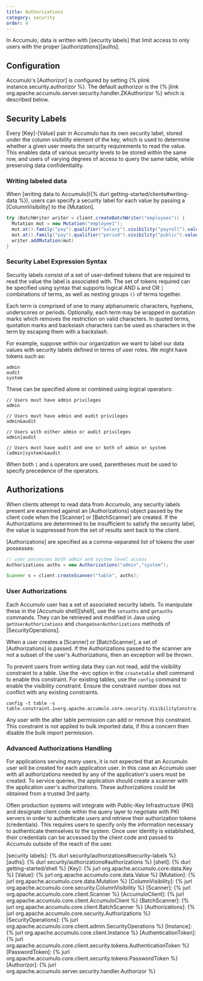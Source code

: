 ```yaml
---
title: Authorizations
category: security
order: 4
---
```


In Accumulo, data is written with [security labels] that limit access to only users with the proper
[authorizations][auths].

## Configuration

Accumulo's [Authorizor] is configured by setting {% plink instance.security.authorizor %}. The default
authorizor is the {% jlink org.apache.accumulo.server.security.handler.ZKAuthorizor %} which is described
below.

## Security Labels

Every [Key]-[Value] pair in Accumulo has its own security label, stored under the column visibility
element of the key, which is used to determine whether a given user meets the security
requirements to read the value. This enables data of various security levels to be stored
within the same row, and users of varying degrees of access to query the same table, while
preserving data confidentiality.

### Writing labeled data

When [writing data to Accumulo]({% durl getting-started/clients#writing-data %}), users can
specify a security label for each value by passing a [ColumnVisibility] to the [Mutation].

```java
try (BatchWriter writer = client.createBatchWriter("employees")) {
  Mutation mut = new Mutation("employee1");
  mut.at().family("pay").qualifier("salary").visibility("payroll").value("50000");
  mut.at().family("pay").qualifier("period").visibility("public").value("monthly");
  writer.addMutation(mut)
}
```

### Security Label Expression Syntax

Security labels consist of a set of user-defined tokens that are required to read the
value the label is associated with. The set of tokens required can be specified using
syntax that supports logical AND `&` and OR `|` combinations of terms, as
well as nesting groups `()` of terms together.

Each term is comprised of one to many alphanumeric characters, hyphens, underscores or
periods. Optionally, each term may be wrapped in quotation marks
which removes the restriction on valid characters. In quoted terms, quotation marks
and backslash characters can be used as characters in the term by escaping them
with a backslash.

For example, suppose within our organization we want to label our data values with
security labels defined in terms of user roles. We might have tokens such as:

    admin
    audit
    system

These can be specified alone or combined using logical operators:

```
// Users must have admin privileges
admin

// Users must have admin and audit privileges
admin&audit

// Users with either admin or audit privileges
admin|audit

// Users must have audit and one or both of admin or system
(admin|system)&audit
```

When both `|` and `&` operators are used, parentheses must be used to specify
precedence of the operators.

## Authorizations

When clients attempt to read data from Accumulo, any security labels present are
examined against an [Authorizations] object passed by the client code when the
[Scanner] or [BatchScanner] are created. If the Authorizations are determined to be
insufficient to satisfy the security label, the value is suppressed from the set of
results sent back to the client.

[Authorizations] are specified as a comma-separated list of tokens the user possesses:

```java
// user possesses both admin and system level access
Authorizations auths = new Authorizations("admin","system");

Scanner s = client.createScanner("table", auths);
```

### User Authorizations

Each Accumulo user has a set of associated security labels. To manipulate these in
the [Accumulo shell][shell], use the `setuaths` and `getauths` commands. They can be
retrieved and modified in Java using `getUserAuthorizations` and `changeUserAuthorizations`
methods of [SecurityOperations].

When a user creates a [Scanner] or [BatchScanner], a set of [Authorizations] is passed.
If the Authorizations passed to the scanner are not a subset of the user's Authorizations,
then an exception will be thrown.

To prevent users from writing data they can not read, add the visibility
constraint to a table. Use the -evc option in the `createtable` shell command to
enable this constraint. For existing tables, use the `config` command to
enable the visibility constraint. Ensure the constraint number does not
conflict with any existing constraints.

    config -t table -s table.constraint.1=org.apache.accumulo.core.security.VisibilityConstraint

Any user with the alter table permission can add or remove this constraint.
This constraint is not applied to bulk imported data, if this a concern then
disable the bulk import permission.

### Advanced Authorizations Handling

For applications serving many users, it is not expected that an Accumulo user
will be created for each application user. In this case an Accumulo user with
all authorizations needed by any of the application's users must be created. To
service queries, the application should create a scanner with the application
user's authorizations. These authorizations could be obtained from a trusted 3rd
party.

Often production systems will integrate with Public-Key Infrastructure (PKI) and
designate client code within the query layer to negotiate with PKI servers in order
to authenticate users and retrieve their authorization tokens (credentials). This
requires users to specify only the information necessary to authenticate themselves
to the system. Once user identity is established, their credentials can be accessed by
the client code and passed to Accumulo outside of the reach of the user.

[security labels]: {% durl security/authorizations#security-labels %}
[auths]: {% durl security/authorizations#authorizations %}
[shell]: {% durl getting-started/shell %}
[Key]: {% jurl org.apache.accumulo.core.data.Key %}
[Value]: {% jurl org.apache.accumulo.core.data.Value %}
[Mutation]: {% jurl org.apache.accumulo.core.data.Mutation %}
[ColumnVisibility]: {% jurl org.apache.accumulo.core.security.ColumnVisibility %}
[Scanner]: {% jurl org.apache.accumulo.core.client.Scanner %}
[AccumuloClient]: {% jurl org.apache.accumulo.core.client.AccumuloClient %}
[BatchScanner]: {% jurl org.apache.accumulo.core.client.BatchScanner %}
[Authorizations]: {% jurl org.apache.accumulo.core.security.Authorizations %}
[SecurityOperations]: {% jurl org.apache.accumulo.core.client.admin.SecurityOperations %}
[Instance]: {% jurl org.apache.accumulo.core.client.Instance %}
[AuthenticationToken]: {% jurl org.apache.accumulo.core.client.security.tokens.AuthenticationToken %}
[PasswordToken]: {% jurl org.apache.accumulo.core.client.security.tokens.PasswordToken %}
[Authorizor]: {% jurl org.apache.accumulo.server.security.handler.Authorizor %}
